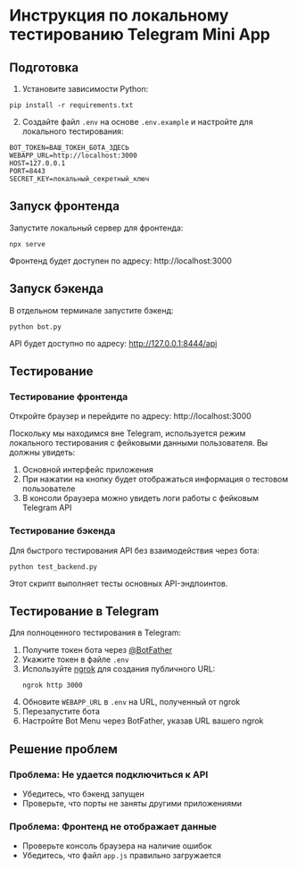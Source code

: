 # Инструкция по локальному тестированию Telegram Mini App

## Подготовка

1. Установите зависимости Python:
```
pip install -r requirements.txt
```

2. Создайте файл `.env` на основе `.env.example` и настройте для локального тестирования:
```
BOT_TOKEN=ВАШ_ТОКЕН_БОТА_ЗДЕСЬ
WEBAPP_URL=http://localhost:3000
HOST=127.0.0.1
PORT=8443
SECRET_KEY=локальный_секретный_ключ
```

## Запуск фронтенда

Запустите локальный сервер для фронтенда:
```
npx serve
```

Фронтенд будет доступен по адресу: http://localhost:3000

## Запуск бэкенда

В отдельном терминале запустите бэкенд:
```
python bot.py
```

API будет доступно по адресу: http://127.0.0.1:8444/api

## Тестирование

### Тестирование фронтенда

Откройте браузер и перейдите по адресу: http://localhost:3000

Поскольку мы находимся вне Telegram, используется режим локального тестирования с фейковыми данными пользователя. Вы должны увидеть:

1. Основной интерфейс приложения
2. При нажатии на кнопку будет отображаться информация о тестовом пользователе
3. В консоли браузера можно увидеть логи работы с фейковым Telegram API

### Тестирование бэкенда

Для быстрого тестирования API без взаимодействия через бота:
```
python test_backend.py
```

Этот скрипт выполняет тесты основных API-эндпоинтов.

## Тестирование в Telegram

Для полноценного тестирования в Telegram:

1. Получите токен бота через [@BotFather](https://t.me/BotFather)
2. Укажите токен в файле `.env`
3. Используйте [ngrok](https://ngrok.com/) для создания публичного URL:
   ```
   ngrok http 3000
   ```
4. Обновите `WEBAPP_URL` в `.env` на URL, полученный от ngrok
5. Перезапустите бота
6. Настройте Bot Menu через BotFather, указав URL вашего ngrok

## Решение проблем

### Проблема: Не удается подключиться к API
- Убедитесь, что бэкенд запущен
- Проверьте, что порты не заняты другими приложениями

### Проблема: Фронтенд не отображает данные
- Проверьте консоль браузера на наличие ошибок
- Убедитесь, что файл `app.js` правильно загружается 